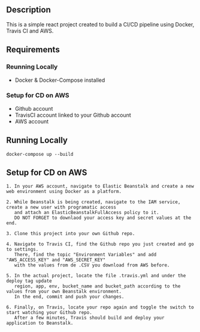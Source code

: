 ## Description

This is a simple react project created to build a CI/CD pipeline using Docker, Travis CI and AWS.

## Requirements

   ### Reunning Locally
   - Docker & Docker-Compose installed

   ### Setup for CD on AWS
   - Github account
   - TravisCI account linked to your Github account
   - AWS account

## Running Locally
    
    docker-compose up --build
    
## Setup for CD on AWS

    1. In your AWS account, navigate to Elastic Beanstalk and create a new web environment using Docker as a platform.
    
    2. While Beanstalk is being created, navigate to the IAM service, create a new user with programatic access 
       and attach an ElasticBeanstalkFullAccess policy to it.
       DO NOT FORGET to downlaod your access key and secret values at the end.

    3. Clone this project into your own Github repo.

    4. Navigate to Travis CI, find the Github repo you just created and go to settings.
       There, find the topic "Environment Variables" and add "AWS_ACCESS_KEY" and "AWS_SECRET_KEY"
       with the values from de .CSV you download from AWS before.

    5. In the actual project, locate the file .travis.yml and under the deploy tag update
       region, app, env, bucket_name and bucket_path according to the values from your own Beanstalk environment.
       In the end, commit and push your changes.

    6. Finally, on Travis, locate your repo again and toggle the switch to start watching your Github repo.
       After a few minutes, Travis should build and deploy your application to Beanstalk.
